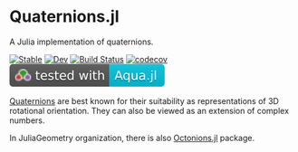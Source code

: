 # Quaternions.jl
A Julia implementation of quaternions.

[![Stable](https://img.shields.io/badge/docs-stable-blue.svg)](https://JuliaGeometry.github.io/Quaternions.jl/stable)
[![Dev](https://img.shields.io/badge/docs-dev-blue.svg)](https://JuliaGeometry.github.io/Quaternions.jl/dev)
[![Build Status](https://github.com/JuliaGeometry/Quaternions.jl/workflows/CI/badge.svg)](https://github.com/JuliaGeometry/Quaternions.jl/actions?query=workflow%3ACI+branch%3Amain)
[![codecov](https://codecov.io/gh/JuliaGeometry/Quaternions.jl/branch/main/graph/badge.svg?token=dJBiR91dCD)](https://codecov.io/gh/JuliaGeometry/Quaternions.jl)
[![Aqua QA](https://raw.githubusercontent.com/JuliaTesting/Aqua.jl/master/badge.svg)](https://github.com/JuliaTesting/Aqua.jl)

[Quaternions](http://en.wikipedia.org/wiki/Quaternion) are best known for their suitability
as representations of 3D rotational orientation.
They can also be viewed as an extension of complex numbers.

In JuliaGeometry organization, there is also [Octonions.jl](https://github.com/JuliaGeometry/Octonions.jl) package.
